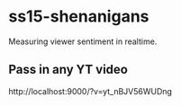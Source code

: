# ss15-shenanigans

Measuring viewer sentiment in realtime.

## Pass in any YT video

http://localhost:9000/?v=yt_nBJV56WUDng